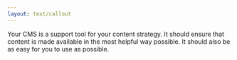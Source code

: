 ```yaml
---
layout: text/callout
---
```

Your CMS is a support tool for your content strategy. It should ensure that content is made  available in the most helpful way possible. It should also be as easy for you to use as possible.

